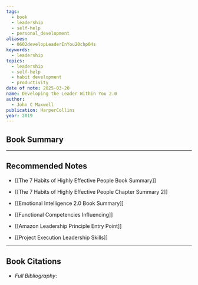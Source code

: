 ```yaml
---
tags:
  - book
  - leadership
  - self-help
  - personal_development
aliases:
  - 0602developLeaderInYou20chp04s
keywords:
  - leadership
topics:
  - leadership
  - self-help
  - habit development
  - productivity
date of note: 2025-03-20
name: Developing the Leader Within You 2.0
author:
  - John C Maxwell
publication: HarperCollins
year: 2019
---
```


## Book Summary










-----------
##  Recommended Notes

- [[The 7 Habits of Highly Effective People Book Summary]]
- [[The 7 Habits of Highly Effective People Chapter Summary 2]]
- [[Emotional Intelligence 2.0 Book Summary]]
- [[Functional Competencies Influencing]]

- [[Amazon Leadership Principle Entry Point]]
- [[Project Execution Leadership Skills]]




----------
## Book Citations

- *Full Bibliography*:


